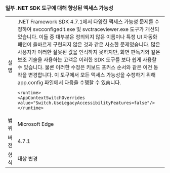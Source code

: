 ### <a name="improved-accessibility-for-some-net-sdk-tools"></a>일부 .NET SDK 도구에 대해 향상된 액세스 가능성

|   |   |
|---|---|
|설명|.NET Framework SDK 4.7.1에서 다양한 액세스 가능성 문제를 수정하여 svcconfigedit.exe 및 svctraceviewer.exe 도구가 개선되었습니다. 이들 중 대부분은 정의되지 않은 이름이나 특정 UI 자동화 패턴이 올바르게 구현되지 않은 것과 같은 사소한 문제였습니다. 많은 사용자가 이러한 잘못된 값을 인식하지 못하지만, 화면 판독기와 같은 보조 기술을 사용하는 고객은 이러한 SDK 도구를 보다 쉽게 사용할 수 있습니다. 물론 이러한 수정은 키보드 포커스 순서와 같은 이전 동작을 변경합니다. 이 도구에서 모든 액세스 가능성을 수정하기 위해 app.config 파일에서 다음을 수행할 수 있습니다.<pre><code class="language-xml">&lt;runtime&gt;&#13;&#10;&lt;AppContextSwitchOverrides value=&quot;Switch.UseLegacyAccessibilityFeatures=false&quot;/&gt;&#13;&#10;&lt;/runtime&gt;&#13;&#10;</code></pre>|
|범위|Microsoft Edge|
|버전|4.7.1|
|형식|대상 변경|

